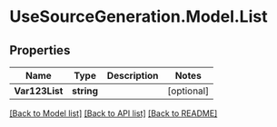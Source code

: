 # UseSourceGeneration.Model.List

## Properties

Name | Type | Description | Notes
------------ | ------------- | ------------- | -------------
**Var123List** | **string** |  | [optional] 

[[Back to Model list]](../../README.md#documentation-for-models) [[Back to API list]](../../README.md#documentation-for-api-endpoints) [[Back to README]](../../README.md)

